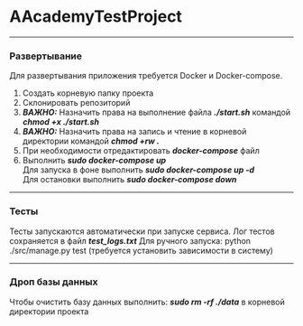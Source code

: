 # AAcademyTestProject
---
### Развертывание
Для развертывания приложения требуется Docker и Docker-compose.
1. Создать корневую папку проекта
2. Склонировать репозиторий
3. ***ВАЖНО:*** Назначить права на выполнение файла ***./start.sh*** командой ***chmod +x ./start.sh***
4. ***ВАЖНО:*** Назначить права на запись и чтение в корневой директории командой ***chmod +rw .***
5. При необходимости отредактировать ***docker-compose*** файл
6. Выполнить ***sudo docker-compose up*** <br/>
Для запуска в фоне выполнить ***sudo docker-compose up -d*** <br/>
Для остановки выполнить ***sudo docker-compose down***
---
### Тесты
Тесты запускаются автоматически при запуске сервиса. Лог тестов сохраняется в файл ***test_logs.txt***
Для ручного запуска: python ./src/manage.py test (требуется установить зависимости в систему)

---
### Дроп базы данных
Чтобы очистить базу данных выполнить: ***sudo rm -rf ./data*** в корневой директории проекта
